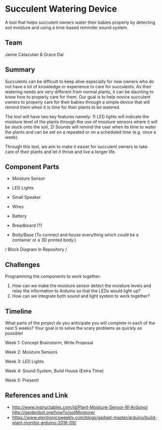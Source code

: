 # Succulent Watering Device

A tool that helps succulent owners water their babies properly by detecting soil moisture and using a time-based reminder sound system.

## Team

Jamie Catacutan & Grace Dai

## Summary

Succulents can be difficult to keep alive especially for new owners who do not have a lot of knowledge or experience to care for succulents. As their watering needs are very different from normal plants, it can be daunting to know how to properly care for them. Our goal is to help novice succulent owners to properly care for their babies through a simple device that will remind them when it is time for their plants to be watered. 

The tool will have two key features namely: 1) LED lights will indicate the moisture level of the plants through the use of moisture sensors where it will be stuck onto the soil, 2) Sounds will remind the user when its time to water the plants and can be set on a repeated or on a scheduled time (e.g. once a week).

Through this tool, we aim to make it easier for succulent owners to take care of their plants and let it thrive and live a longer life. 


## Component Parts

* Moisture Sensor 

* LED Lights 

* Small Speaker 

* Wires 

* Battery 

* Breadboard (?)

* Body/Base (To connect and house everything which could be a container or a 3D printed body.)

/ Block Diagram In Repository / 

## Challenges

Programming the components to work together:
1. How can we make the moisture sensor detect the moisture levels and relay the information to Arduino so that the LEDs would light up?
2. How can we integrate both sound and light system to work together?


## Timeline
What parts of the project do you anticipate you will complete in each of the next 5 weeks? Your goal is to solve the scary problems as quickly as possible!

Week 1: Concept Brainstorm, Write Proposal

Week 2: Moisture Sensors

Week 3: LED Lights

Week 4: Sound System, Build House (Extra Time)

Week 5: Present!

## References and Link
* http://www.instructables.com/id/Plant-Moisture-Sensor-W-Arduino/ http://gardenbot.org/howTo/soilMoisture/
* https://www.electronicsweekly.com/blogs/gadget-master/arduino/build-plant-monitor-arduino-2016-09/
